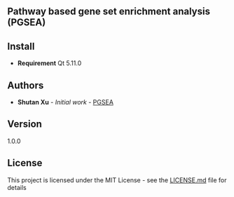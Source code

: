 ## Pathway based gene set enrichment analysis (PGSEA)

## Install
* **Requirement**
Qt 5.11.0



## Authors

* **Shutan Xu** - *Initial work* - [PGSEA](https://github.com/xushutan/PathwayEnrichment)

## Version
1.0.0

## License

This project is licensed under the MIT License - see the [LICENSE.md](LICENSE.md) file for details

